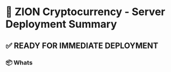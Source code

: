 # 🚀 ZION Cryptocurrency - Server Deployment Summary

## ✅ READY FOR IMMEDIATE DEPLOYMENT

### 📦 Whats
